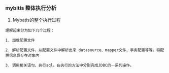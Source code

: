 ### mybitis 整体执行分析
1. Mybatis的整个执行过程
```
理解起来分为如下几个过程：

1. 加载配置文件

2. 解析配置文件，从配置文件中解析出来 datasource、mapper文件、事务配置等等。将配置信息保存在对象内

3. 调用相关语句，执行sql。在执行的方法中分别完成JDBC的一系列操作。
```
